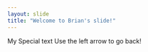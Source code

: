 ```yaml
---
layout: slide
title: "Welcome to Brian's slide!"
---
```

My Special text
Use the left arrow to go back!
